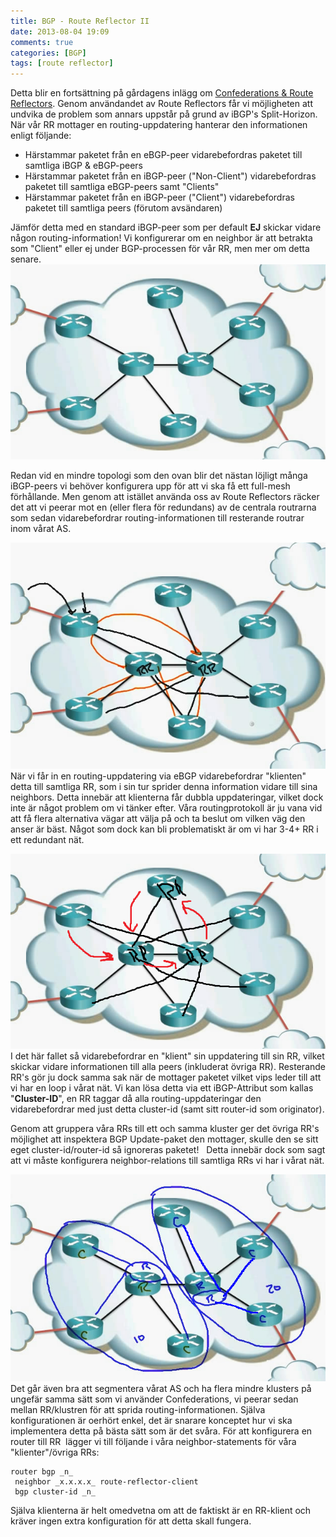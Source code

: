 ```yaml
---
title: BGP - Route Reflector II
date: 2013-08-04 19:09
comments: true
categories: [BGP]
tags: [route reflector]
---
```

Detta blir en fortsättning på gårdagens inlägg om [Confederations & Route Reflectors](http://roadtoccie.se/2013/08/03/bgp-confederations-route-reflectors/). Genom användandet av Route Reflectors får vi möjligheten att undvika de problem som annars uppstår på grund av iBGP's Split-Horizon. När vår RR mottager en routing-uppdatering hanterar den informationen enligt följande:

*   Härstammar paketet från en eBGP-peer vidarebefordras paketet till samtliga iBGP & eBGP-peers
*   Härstammar paketet från en iBGP-peer ("Non-Client") vidarebefordras paketet till samtliga eBGP-peers samt "Clients"
*   Härstammar paketet från en iBGP-peer ("Client") vidarebefordras paketet till samtliga peers (förutom avsändaren)

Jämför detta med en standard iBGP-peer som per default **EJ** skickar vidare någon routing-information! Vi konfigurerar om en neighbor är att betrakta som "Client" eller ej under BGP-processen för vår RR, men mer om detta senare. 
![routereflector-topology](/assets/images/2013/08/routereflector-topology.png) 

Redan vid en mindre topologi som den ovan blir det nästan löjligt många iBGP-peers vi behöver konfigurera upp för att vi ska få ett full-mesh förhållande. Men genom att istället använda oss av Route Reflectors räcker det att vi peerar mot en (eller flera för redundans) av de centrala routrarna som sedan vidarebefordrar routing-informationen till resterande routrar inom vårat AS. 

![routereflector-redundant](/assets/images/2013/08/routereflector-redundant.png) 
När vi får in en routing-uppdatering via eBGP vidarebefordrar "klienten" detta till samtliga RR, som i sin tur sprider denna information vidare till sina neighbors. Detta innebär att klienterna får dubbla uppdateringar, vilket dock inte är något problem om vi tänker efter. Våra routingprotokoll är ju vana vid att få flera alternativa vägar att välja på och ta beslut om vilken väg den anser är bäst. Något som dock kan bli problematiskt är om vi har 3-4+ RR i ett redundant nät. 

![routereflector-topology2](/assets/images/2013/08/routereflector-topology21.png)
I det här fallet så vidarebefordrar en "klient" sin uppdatering till sin RR, vilket skickar vidare informationen till alla peers (inkluderat övriga RR). Resterande RR's gör ju dock samma sak när de mottager paketet vilket vips leder till att vi har en loop i vårat nät. Vi kan lösa detta via ett iBGP-Attribut som kallas "**Cluster-ID**", en RR taggar då alla routing-uppdateringar den vidarebefordrar med just detta cluster-id (samt sitt router-id som originator).

Genom att gruppera våra RRs till ett och samma kluster ger det övriga RR's möjlighet att inspektera BGP Update-paket den mottager, skulle den se sitt eget cluster-id/router-id så ignoreras paketet!   Detta innebär dock som sagt att vi måste konfigurera neighbor-relations till samtliga RRs vi har i vårat nät. 

![routereflector-topology3](/assets/images/2013/08/routereflector-topology3.png)
Det går även bra att segmentera vårat AS och ha flera mindre klusters på ungefär samma sätt som vi använder Confederations, vi peerar sedan mellan RR/klustren för att sprida routing-informationen. Själva konfigurationen är oerhört enkel, det är snarare konceptet hur vi ska implementera detta på bästa sätt som är det svåra. För att konfigurera en router till RR  lägger vi till följande i våra neighbor-statements för våra "klienter"/övriga RRs:

```
router bgp _n_
 neighbor _x.x.x.x_ route-reflector-client
 bgp cluster-id _n_
```
Själva klienterna är helt omedvetna om att de faktiskt är en RR-klient och kräver ingen extra konfiguration för att detta skall fungera.
